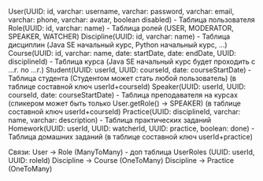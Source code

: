User(UUID: id, varchar: username, varchar: password, varchar: email, varchar: phone, varchar: avatar, boolean disabled) - Таблица пользователя
Role(UUID: id, varchar: name) - Таблица ролей (USER, MODERATOR, SPEAKER, WATCHER)
Discipline(UUID: id, varchar: name) - Таблица дисциплин (Java SE начальный курс, Python начальный курс, ...)
Course(UUID: id, varchar: name, date: startDate, date: endDate, UUID: disciplineId) - Таблица курса (Java SE начальный курс будет проходить с ...г. по ...г.)
Student(UUID: userId, UUID: courseId, date: courseStartDate) -  Таблица студента (Студентом может стать любой пользователь) (в таблице составной ключ userId+courseId)
Speaker(UUID: userId, UUID: courseId, date: courseStartDate) - Таблица преподавателя на курсах (спикером может быть только User.getRole() -> SPEAKER) (в таблице составной ключ userId+courseId)
Practice(UUID: disciplineId, varchar: name, varchar: description) - Таблица практических заданий
Homework(UUID: userId, UUID: watcherId, UUID: practice, boolean: done) - Таблица домашних заданий (в таблице составной ключ userId+practice)

Связи:
User -> Role (ManyToMany) - доп таблица UserRoles (UUID: userId, UUID: roleId)
Discipline -> Course (OneToMany)
Discipline -> Practice (OneToMany)